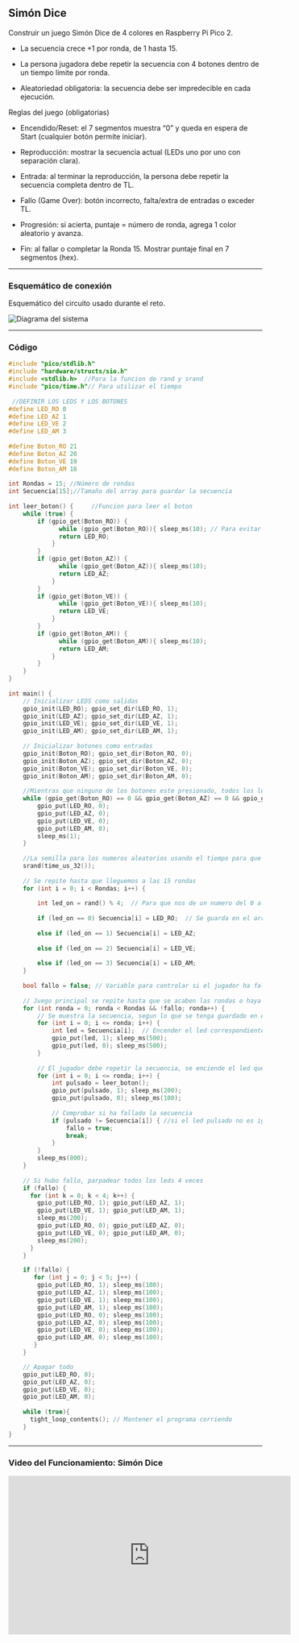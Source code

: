 ## Simón Dice

Construir un juego Simón Dice de 4 colores en Raspberry Pi Pico 2.

- La secuencia crece +1 por ronda, de 1 hasta 15.

- La persona jugadora debe repetir la secuencia con 4 botones dentro de un tiempo límite por ronda.

- Aleatoriedad obligatoria: la secuencia debe ser impredecible en cada ejecución.

Reglas del juego (obligatorias)

- Encendido/Reset: el 7 segmentos muestra “0” y queda en espera de Start (cualquier botón permite iniciar).

- Reproducción: mostrar la secuencia actual (LEDs uno por uno con separación clara).

- Entrada: al terminar la reproducción, la persona debe repetir la secuencia completa dentro de TL.

- Fallo (Game Over): botón incorrecto, falta/extra de entradas o exceder TL.

- Progresión: si acierta, puntaje = número de ronda, agrega 1 color aleatorio y avanza.

- Fin: al fallar o completar la Ronda 15. Mostrar puntaje final en 7 segmentos (hex).

---

### Esquemático de conexión

Esquemático del circuito usado durante el reto.

![Diagrama del sistema](../recursos/imgs/examen_1.png)

---

### Código
```C++
#include "pico/stdlib.h"
#include "hardware/structs/sio.h"
#include <stdlib.h>  //Para la funcion de rand y srand
#include "pico/time.h"// Para utilizar el tiempo
 
 //DEFINIR LOS LEDS Y LOS BOTONES
#define LED_RO 0
#define LED_AZ 1
#define LED_VE 2
#define LED_AM 3
 
#define Boton_RO 21
#define Boton_AZ 20
#define Boton_VE 19
#define Boton_AM 18
 
int Rondas = 15; //Número de rondas
int Secuencia[15];//Tamaño del array para guardar la secuencia
 
int leer_boton() {     //Funcion para leer el boton
    while (true) {
        if (gpio_get(Boton_RO)) {
              while (gpio_get(Boton_RO)){ sleep_ms(10); // Para evitar rebotes se espera y se devuelve el valor del led
              return LED_RO;
            }
        }
        if (gpio_get(Boton_AZ)) {
              while (gpio_get(Boton_AZ)){ sleep_ms(10);
              return LED_AZ;
            }
        }
        if (gpio_get(Boton_VE)) {
              while (gpio_get(Boton_VE)){ sleep_ms(10);
              return LED_VE;
            }
        }
        if (gpio_get(Boton_AM)) {
              while (gpio_get(Boton_AM)){ sleep_ms(10);
              return LED_AM;
            }
        }
    }
}
 
int main() {
    // Inicializar LEDS como salidas
    gpio_init(LED_RO); gpio_set_dir(LED_RO, 1);
    gpio_init(LED_AZ); gpio_set_dir(LED_AZ, 1);
    gpio_init(LED_VE); gpio_set_dir(LED_VE, 1);
    gpio_init(LED_AM); gpio_set_dir(LED_AM, 1);
 
    // Inicializar botones como entradas
    gpio_init(Boton_RO); gpio_set_dir(Boton_RO, 0);
    gpio_init(Boton_AZ); gpio_set_dir(Boton_AZ, 0);
    gpio_init(Boton_VE); gpio_set_dir(Boton_VE, 0);
    gpio_init(Boton_AM); gpio_set_dir(Boton_AM, 0);
 
    //Mientras que ninguno de los botones este presionado, todos los leds van a estar apagados
    while (gpio_get(Boton_RO) == 0 && gpio_get(Boton_AZ) == 0 && gpio_get(Boton_VE) == 0 && gpio_get(Boton_AM) == 0) {
        gpio_put(LED_RO, 0);
        gpio_put(LED_AZ, 0);
        gpio_put(LED_VE, 0);
        gpio_put(LED_AM, 0);
        sleep_ms(1);
    }
 
    //La semilla para los numeros aleatorios usando el tiempo para que nuestra secuencia sea diferente cada vez
    srand(time_us_32());
 
    // Se repite hasta que lleguemos a las 15 rondas    
    for (int i = 0; i < Rondas; i++) {
 
        int led_on = rand() % 4;  // Para que nos de un numero del 0 al 3
 
        if (led_on == 0) Secuencia[i] = LED_RO;  // Se guarda en el array la secuencia, si es 0 es rojo
 
        else if (led_on == 1) Secuencia[i] = LED_AZ;
 
        else if (led_on == 2) Secuencia[i] = LED_VE;
 
        else if (led_on == 3) Secuencia[i] = LED_AM;
    }
 
    bool fallo = false; // Variable para controlar si el jugador ha fallado, false si no ha fallado, true si ha fallado
 
    // Juego principal se repite hasta que se acaben las rondas o haya un fallo
    for (int ronda = 0; ronda < Rondas && !fallo; ronda++) {
        // Se muestra la secuencia, segun lo que se tenga guardado en el array
        for (int i = 0; i <= ronda; i++) {
            int led = Secuencia[i];  // Encender el led correspondiente
            gpio_put(led, 1); sleep_ms(500);
            gpio_put(led, 0); sleep_ms(500);
        }
 
        // El jugador debe repetir la secuencia, se enciende el led que ha pulsado
        for (int i = 0; i <= ronda; i++) {
            int pulsado = leer_boton();
            gpio_put(pulsado, 1); sleep_ms(200);
            gpio_put(pulsado, 0); sleep_ms(100);
 
            // Comprobar si ha fallado la secuencia
            if (pulsado != Secuencia[i]) { //si el led pulsado no es igual al de la secuencia, ha fallado, por lo que se cambia el valor de fallo a true y se sale del bucle
                fallo = true;
                break;
            }
        }
        sleep_ms(800);
    }
 
    // Si hubo fallo, parpadear todos los leds 4 veces
    if (fallo) {
      for (int k = 0; k < 4; k++) {
        gpio_put(LED_RO, 1); gpio_put(LED_AZ, 1);
        gpio_put(LED_VE, 1); gpio_put(LED_AM, 1);
        sleep_ms(200);
        gpio_put(LED_RO, 0); gpio_put(LED_AZ, 0);
        gpio_put(LED_VE, 0); gpio_put(LED_AM, 0);
        sleep_ms(200);
      }
    }

    if (!fallo) {
       for (int j = 0; j < 5; j++) {
        gpio_put(LED_RO, 1); sleep_ms(100);
        gpio_put(LED_AZ, 1); sleep_ms(100);
        gpio_put(LED_VE, 1); sleep_ms(100);
        gpio_put(LED_AM, 1); sleep_ms(100);
        gpio_put(LED_RO, 0); sleep_ms(100);
        gpio_put(LED_AZ, 0); sleep_ms(100);
        gpio_put(LED_VE, 0); sleep_ms(100);
        gpio_put(LED_AM, 0); sleep_ms(100);
       }
    }

    // Apagar todo
    gpio_put(LED_RO, 0);
    gpio_put(LED_AZ, 0);
    gpio_put(LED_VE, 0);
    gpio_put(LED_AM, 0);
 
    while (true){
      tight_loop_contents(); // Mantener el programa corriendo
    }
}
```

---

### Video del Funcionamiento: Simón Dice

<iframe width="560" height="315" src="https://www.youtube.com/embed/r5RgyO1uBaQ?si=bhrV-okcdAV0-Pva" title="YouTube video player" frameborder="0" allow="accelerometer; autoplay; clipboard-write; encrypted-media; gyroscope; picture-in-picture; web-share" referrerpolicy="strict-origin-when-cross-origin" allowfullscreen></iframe>